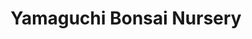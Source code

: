 ---
title: "Yamaguchi Bonsai Nursery"
url: /los-angeles/yamaguchi-bonsai-nursery/
shop: Garten-Center
---